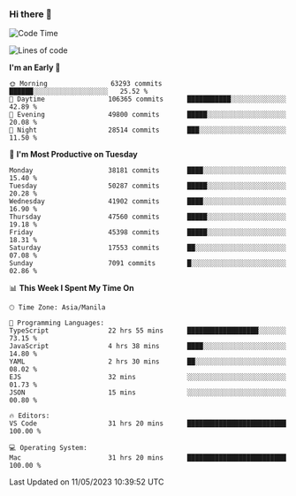 ### Hi there 👋

<!--START_SECTION:waka-->
![Code Time](http://img.shields.io/badge/Code%20Time-3%2C932%20hrs%2050%20mins-blue)

![Lines of code](https://img.shields.io/badge/From%20Hello%20World%20I%27ve%20Written-100.8%20million%20lines%20of%20code-blue)

**I'm an Early 🐤** 

```text
🌞 Morning                63293 commits       ██████░░░░░░░░░░░░░░░░░░░   25.52 % 
🌆 Daytime                106365 commits      ███████████░░░░░░░░░░░░░░   42.89 % 
🌃 Evening                49800 commits       █████░░░░░░░░░░░░░░░░░░░░   20.08 % 
🌙 Night                  28514 commits       ███░░░░░░░░░░░░░░░░░░░░░░   11.50 % 
```
📅 **I'm Most Productive on Tuesday** 

```text
Monday                   38181 commits       ████░░░░░░░░░░░░░░░░░░░░░   15.40 % 
Tuesday                  50287 commits       █████░░░░░░░░░░░░░░░░░░░░   20.28 % 
Wednesday                41902 commits       ████░░░░░░░░░░░░░░░░░░░░░   16.90 % 
Thursday                 47560 commits       █████░░░░░░░░░░░░░░░░░░░░   19.18 % 
Friday                   45398 commits       █████░░░░░░░░░░░░░░░░░░░░   18.31 % 
Saturday                 17553 commits       ██░░░░░░░░░░░░░░░░░░░░░░░   07.08 % 
Sunday                   7091 commits        █░░░░░░░░░░░░░░░░░░░░░░░░   02.86 % 
```


📊 **This Week I Spent My Time On** 

```text
🕑︎ Time Zone: Asia/Manila

💬 Programming Languages: 
TypeScript               22 hrs 55 mins      ██████████████████░░░░░░░   73.15 % 
JavaScript               4 hrs 38 mins       ████░░░░░░░░░░░░░░░░░░░░░   14.80 % 
YAML                     2 hrs 30 mins       ██░░░░░░░░░░░░░░░░░░░░░░░   08.02 % 
EJS                      32 mins             ░░░░░░░░░░░░░░░░░░░░░░░░░   01.73 % 
JSON                     15 mins             ░░░░░░░░░░░░░░░░░░░░░░░░░   00.80 % 

🔥 Editors: 
VS Code                  31 hrs 20 mins      █████████████████████████   100.00 % 

💻 Operating System: 
Mac                      31 hrs 20 mins      █████████████████████████   100.00 % 
```


 Last Updated on 11/05/2023 10:39:52 UTC
<!--END_SECTION:waka-->


<!--
**rad182/rad182** is a ✨ _special_ ✨ repository because its `README.md` (this file) appears on your GitHub profile.

Here are some ideas to get you started:

- 🔭 I’m currently working on ...
- 🌱 I’m currently learning ...
- 👯 I’m looking to collaborate on ...
- 🤔 I’m looking for help with ...
- 💬 Ask me about ...
- 📫 How to reach me: ...
- 😄 Pronouns: ...
- ⚡ Fun fact: ...
-->
